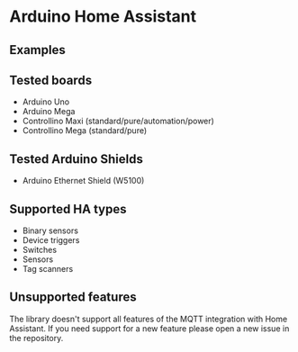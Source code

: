 # Arduino Home Assistant

## Examples

## Tested boards

* Arduino Uno
* Arduino Mega
* Controllino Maxi (standard/pure/automation/power)
* Controllino Mega (standard/pure)

## Tested Arduino Shields

* Arduino Ethernet Shield (W5100)

## Supported HA types

* Binary sensors
* Device triggers
* Switches
* Sensors
* Tag scanners

## Unsupported features

The library doesn't support all features of the MQTT integration with Home Assistant.
If you need support for a new feature please open a new issue in the repository.
